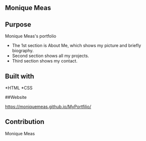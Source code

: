 ## Monique Meas 

## Purpose

Monique Meas's portfolio
- The 1st section is About Me, which shows my picture and briefly biography.
- Second section shows all my projects.
- Third section shows my contact.

## Built with

*HTML
*CSS


##Website

https://moniquemeas.github.io/MyPortfilio/

## Contribution
Monique Meas